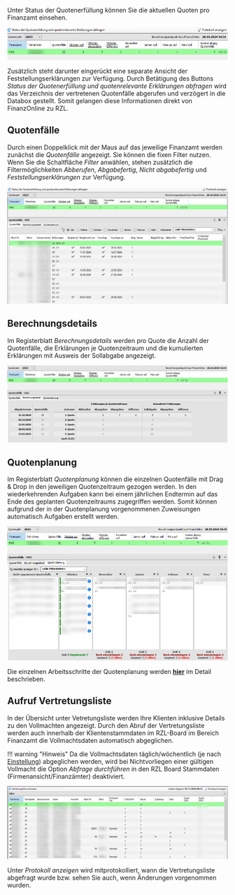Unter Status der Quotenerfüllung können Sie die aktuellen Quoten pro Finanzamt einsehen.

![Status der Quotenerfüllung](<img/image159.png>)

Zusätzlich steht darunter eingerückt eine separate Ansicht der Feststellungserklärungen zur Verfügung.
Durch Betätigung des Buttons *Status der Quotenerfüllung und quotenrelevante Erklärungen abfragen* wird das Verzeichnis der vertretenen Quotenfälle abgerufen und verzögert in die Databox gestellt. Somit gelangen diese Informationen direkt von FinanzOnline zu RZL.

## Quotenfälle

Durch einen Doppelklick mit der Maus auf das jeweilige Finanzamt werden
zunächst die *Quotenfälle* angezeigt. Sie können die fixen Filter nutzen. Wenn
Sie die Schaltfläche *Filter* anwählen, stehen zusätzlich
die Filtermöglichkeiten *Abberufen*, *Abgabefertig*, *Nicht abgabefertig* und *Feststellungserklärungen* zur Verfügung.

![Quotenfälle](<img/image160.png>)

## Berechnungsdetails

Im Registerblatt *Berechnungsdetails* werden pro Quote die Anzahl der
Quotenfälle, die Erklärungen je Quotenzeitraum und die kumulierten
Erklärungen mit Ausweis der Sollabgabe angezeigt.

![Berechnungsdetails](<img/image161.png>)

## Quotenplanung 

Im Registerblatt *Quotenplanung* können die einzelnen Quotenfälle mit
Drag & Drop in den jeweiligen Quotenzeitraum gezogen werden. In den
wiederkehrenden Aufgaben kann bei einem jährlichen Endtermin auf das
Ende des geplanten Quotenzeitraums zugegriffen werden. Somit können
aufgrund der in der Quotenplanung vorgenommenen Zuweisungen automatisch
Aufgaben erstellt werden.

![Quotenplanung](<img/image162.png>)

Die einzelnen Arbeitsschritte der Quotenplanung werden [**hier**](../FinanzOnline/Eintragung%20der%20Zugangskennung.md/#grundeinstellungen-fur-die-finanzonline-abfragen) im Detail beschrieben.

## Aufruf Vertretungsliste

In der Übersicht unter Vetretungsliste werden Ihre Klienten inklusive Details zu den Vollmachten angezeigt. Durch den Abruf der Vertretungsliste werden auch
innerhalb der Klientenstammdaten im RZL-Board im Bereich Finanzamt die
Vollmachtsdaten automatisch abgeglichen.

!!! warning "Hinweis"
    Da die Vollmachtsdaten täglich/wöchentlich (je nach [Einstellung](../Stammdaten/Klientenstammdaten.md)) abgeglichen werden, wird bei Nichtvorliegen einer gültigen Vollmacht die Option *Abfrage durchführen* in den RZL Board Stammdaten (Firmenansicht/Finanzämter) deaktiviert.

![Ansicht Vertretungsliste](<img/image163.png>)

Unter *Protokoll anzeigen* wird mitprotokolliert, wann die Vertretungsliste abgefragt wurde bzw. sehen Sie auch, wenn Änderungen vorgenommen wurden.